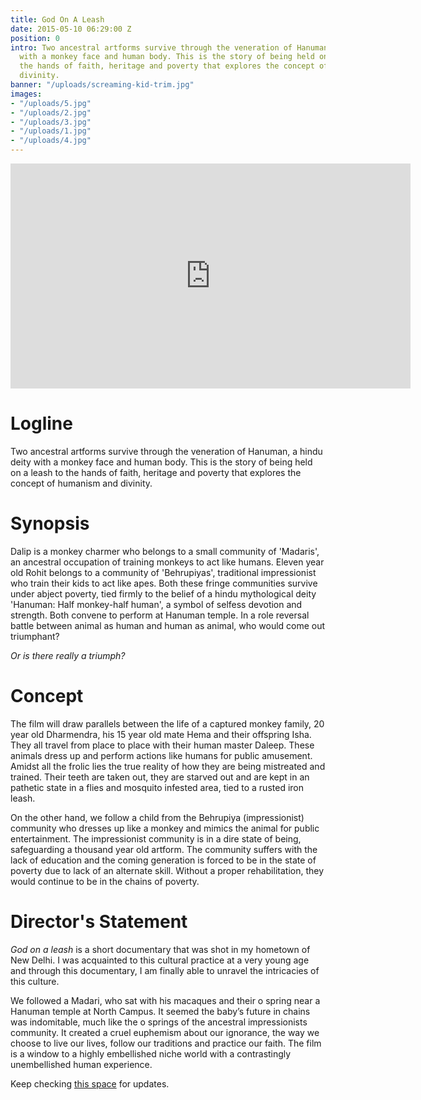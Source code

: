 ```yaml
---
title: God On A Leash
date: 2015-05-10 06:29:00 Z
position: 0
intro: Two ancestral artforms survive through the veneration of Hanuman, a hindu deity
  with a monkey face and human body. This is the story of being held on a leash to
  the hands of faith, heritage and poverty that explores the concept of humanism and
  divinity.
banner: "/uploads/screaming-kid-trim.jpg"
images:
- "/uploads/5.jpg"
- "/uploads/2.jpg"
- "/uploads/3.jpg"
- "/uploads/1.jpg"
- "/uploads/4.jpg"
---
```


<iframe src="https://player.vimeo.com/video/164217501?color=fff&portrait=0" width="640" height="360" frameborder="0" webkitallowfullscreen mozallowfullscreen allowfullscreen></iframe>

# Logline

Two ancestral artforms survive through the veneration of Hanuman, a hindu deity with a monkey face and human body. This is the story of being held on a leash to the hands of faith, heritage and poverty that explores the concept of humanism and divinity.

# Synopsis

Dalip is a monkey charmer who belongs to a small community of 'Madaris', an ancestral occupation of training monkeys to act like humans. Eleven year old Rohit belongs to a community of 'Behrupiyas', traditional impressionist who train their kids to act like apes. Both these fringe communities survive under abject poverty, tied firmly to the belief of a hindu mythological deity 'Hanuman: Half monkey-half human', a symbol of selfess devotion and strength. Both convene to perform at Hanuman temple. In a role reversal battle between animal as human and human as animal, who would come out triumphant?

*Or is there really a triumph?*

# Concept

The film will draw parallels between the life of a captured monkey family, 20 year old Dharmendra, his 15 year old mate Hema and their offspring Isha. They all travel from place to place with their human master Daleep. These animals dress up and perform actions like humans for public amusement. Amidst all the frolic lies the true reality of how they are being mistreated and trained. Their teeth are taken out, they are starved out and are kept in an pathetic state in a flies and mosquito infested area, tied to a rusted iron leash.

On the other hand, we follow a child from the Behrupiya (impressionist) community who dresses up like a monkey and mimics the animal for public entertainment. The impressionist community is in a dire state of being, safeguarding a thousand year old artform. The community suffers with the lack of education and the coming generation is forced to be in the state of poverty due to lack of an alternate skill. Without a proper rehabilitation, they would continue to be in the chains of poverty.

# Director's Statement

*God on a leash* is a short documentary that was shot in my hometown of New Delhi. I was acquainted to this cultural practice at a very young age and through this documentary, I am finally able to unravel the intricacies of this culture.

We followed a Madari, who sat with his macaques and their o spring near a Hanuman temple at North Campus. It seemed the baby’s future in chains was indomitable, much like the o springs of the ancestral impressionists community. It created a cruel euphemism about our ignorance, the way we choose to live our lives, follow our traditions and practice our faith.
The film is a window to a highly embellished niche world with a contrastingly unembellished human experience.

Keep checking [this space](https://www.facebook.com/godonaleash/) for updates.

